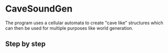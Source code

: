 # CaveSoundGen
The program uses a cellular automata to create "cave like" structures which can then be used for multiple purposes like world generation.

## Step by step 




